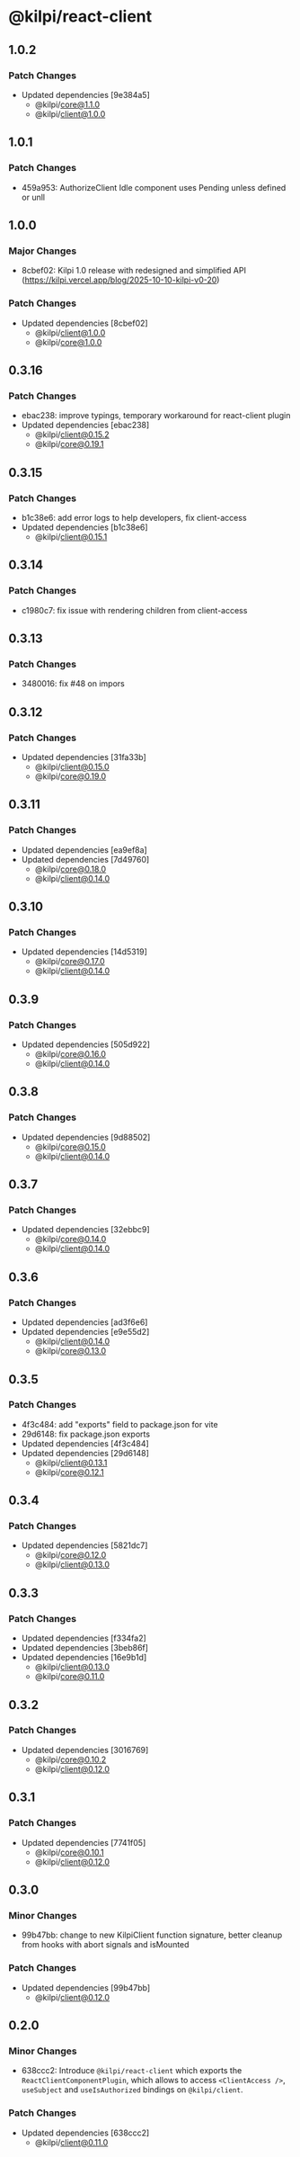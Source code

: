 # @kilpi/react-client

## 1.0.2

### Patch Changes

- Updated dependencies [9e384a5]
  - @kilpi/core@1.1.0
  - @kilpi/client@1.0.0

## 1.0.1

### Patch Changes

- 459a953: AuthorizeClient Idle component uses Pending unless defined or unll

## 1.0.0

### Major Changes

- 8cbef02: Kilpi 1.0 release with redesigned and simplified API (https://kilpi.vercel.app/blog/2025-10-10-kilpi-v0-20)

### Patch Changes

- Updated dependencies [8cbef02]
  - @kilpi/client@1.0.0
  - @kilpi/core@1.0.0

## 0.3.16

### Patch Changes

- ebac238: improve typings, temporary workaround for react-client plugin
- Updated dependencies [ebac238]
  - @kilpi/client@0.15.2
  - @kilpi/core@0.19.1

## 0.3.15

### Patch Changes

- b1c38e6: add error logs to help developers, fix client-access
- Updated dependencies [b1c38e6]
  - @kilpi/client@0.15.1

## 0.3.14

### Patch Changes

- c1980c7: fix issue with rendering children from client-access

## 0.3.13

### Patch Changes

- 3480016: fix #48 on impors

## 0.3.12

### Patch Changes

- Updated dependencies [31fa33b]
  - @kilpi/client@0.15.0
  - @kilpi/core@0.19.0

## 0.3.11

### Patch Changes

- Updated dependencies [ea9ef8a]
- Updated dependencies [7d49760]
  - @kilpi/core@0.18.0
  - @kilpi/client@0.14.0

## 0.3.10

### Patch Changes

- Updated dependencies [14d5319]
  - @kilpi/core@0.17.0
  - @kilpi/client@0.14.0

## 0.3.9

### Patch Changes

- Updated dependencies [505d922]
  - @kilpi/core@0.16.0
  - @kilpi/client@0.14.0

## 0.3.8

### Patch Changes

- Updated dependencies [9d88502]
  - @kilpi/core@0.15.0
  - @kilpi/client@0.14.0

## 0.3.7

### Patch Changes

- Updated dependencies [32ebbc9]
  - @kilpi/core@0.14.0
  - @kilpi/client@0.14.0

## 0.3.6

### Patch Changes

- Updated dependencies [ad3f6e6]
- Updated dependencies [e9e55d2]
  - @kilpi/client@0.14.0
  - @kilpi/core@0.13.0

## 0.3.5

### Patch Changes

- 4f3c484: add "exports" field to package.json for vite
- 29d6148: fix package.json exports
- Updated dependencies [4f3c484]
- Updated dependencies [29d6148]
  - @kilpi/client@0.13.1
  - @kilpi/core@0.12.1

## 0.3.4

### Patch Changes

- Updated dependencies [5821dc7]
  - @kilpi/core@0.12.0
  - @kilpi/client@0.13.0

## 0.3.3

### Patch Changes

- Updated dependencies [f334fa2]
- Updated dependencies [3beb86f]
- Updated dependencies [16e9b1d]
  - @kilpi/client@0.13.0
  - @kilpi/core@0.11.0

## 0.3.2

### Patch Changes

- Updated dependencies [3016769]
  - @kilpi/core@0.10.2
  - @kilpi/client@0.12.0

## 0.3.1

### Patch Changes

- Updated dependencies [7741f05]
  - @kilpi/core@0.10.1
  - @kilpi/client@0.12.0

## 0.3.0

### Minor Changes

- 99b47bb: change to new KilpiClient function signature, better cleanup from hooks with abort signals and isMounted

### Patch Changes

- Updated dependencies [99b47bb]
  - @kilpi/client@0.12.0

## 0.2.0

### Minor Changes

- 638ccc2: Introduce `@kilpi/react-client` which exports the `ReactClientComponentPlugin`, which allows to access `<ClientAccess />`, `useSubject` and `useIsAuthorized` bindings on `@kilpi/client`.

### Patch Changes

- Updated dependencies [638ccc2]
  - @kilpi/client@0.11.0
